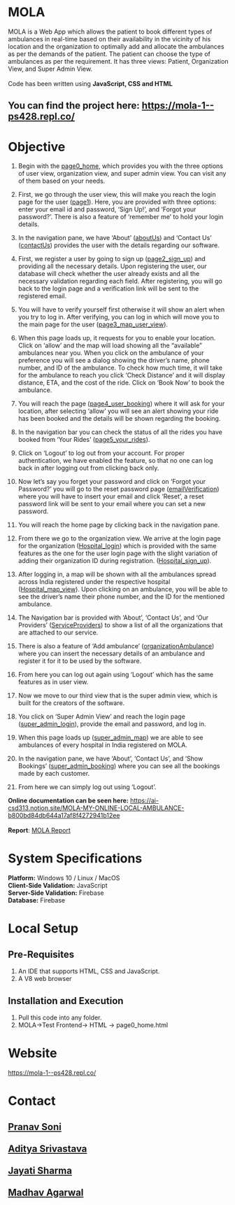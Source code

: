 # MOLA

MOLA is a Web App which allows the patient to book different types of ambulances in real-time based on their availability in the vicinity of his location and the organization to optimally add and allocate the ambulances as per the demands of the patient. The patient can choose the type of ambulances as per the requirement. It has three views: Patient, Organization View, and Super Admin View.<br/><br/>
Code has been written using **JavaScript, CSS and HTML**

## You can find the project here: https://mola-1--ps428.repl.co/<br/>

# Objective

1. Begin with the [page0_home](https://github.com/blank0826/MOLA/blob/master/Code/HTML/page0_home.html), which provides you with the three options of user view, organization view, and super admin view.  You can visit any of them based on your needs.

2. First, we go through the user view, this will make you reach the login page for the user ([page1](https://github.com/blank0826/MOLA/blob/master/Code/HTML/page1.html)). Here, you are provided with three options: enter your email id and password, ‘Sign Up!’, and ‘Forgot your password?’. There is also a feature of ‘remember me’ to hold your login details.

3. In the navigation pane, we have ‘About’ ([aboutUs](https://github.com/blank0826/MOLA/blob/master/Code/HTML/aboutUs.html)) and ‘Contact Us’ ([contactUs](https://github.com/blank0826/MOLA/blob/master/Code/HTML/contactUs.html)) provides the user with the details regarding our software.

4. First, we register a user by going to sign up ([page2_sign_up](https://github.com/blank0826/MOLA/blob/master/Code/HTML/page2_sign_up.html)) and providing all the necessary details. Upon registering the user, our database will check whether the user already exists and all the necessary validation regarding each field. After registering, you will go back to the login page and a verification link will be sent to the registered email.

5. You will have to verify yourself first otherwise it will show an alert when you try to log in. After verifying, you can log in which will move you to the main page for the user ([page3_map_user_view](https://github.com/blank0826/MOLA/blob/master/Code/HTML/page3_map_user_view.html)).

6. When this page loads up, it requests for you to enable your location. Click on ‘allow’ and the map will load showing all the “available” ambulances near you. When you click on the ambulance of your preference you will see a dialog showing the driver’s name, phone number, and ID of the ambulance. To check how much time, it will take for the ambulance to reach you click ‘Check Distance’ and it will display distance, ETA, and the cost of the ride. Click on ‘Book Now’ to book the ambulance.

7. You will reach the page ([page4_user_booking](https://github.com/blank0826/MOLA/blob/master/Code/HTML/page4_user_booking.html)) where it will ask for your location, after selecting ‘allow’ you will see an alert showing your ride has been booked and the details will be shown regarding the booking. 

8. In the navigation bar you can check the status of all the rides you have booked from ‘Your Rides’ ([page5_your_rides](https://github.com/blank0826/MOLA/blob/master/Code/HTML/page5_your_rides.html)).

9. Click on ‘Logout’ to log out from your account. For proper authentication, we have enabled the feature, so that no one can log back in after logging out from clicking back only.

10. Now let’s say you forget your password and click on ‘Forgot your Password?’ you will go to the reset password page ([emailVerification](https://github.com/blank0826/MOLA/blob/master/Code/HTML/emailVerification.html)) where you will have to insert your email and click ‘Reset’, a reset password link will be sent to your email where you can set a new password. 

11. You will reach the home page by clicking back in the navigation pane.

12. From there we go to the organization view. We arrive at the login page for the organization ([Hospital_login](https://github.com/blank0826/MOLA/blob/master/Code/HTML/Hospital_login.html)) which is provided with the same features as the one for the user login page with the slight variation of adding their organization ID during registration. ([Hospital_sign_up](https://github.com/blank0826/MOLA/blob/master/Code/HTML/Hospital_sign_up.html)).

13. After logging in, a map will be shown with all the ambulances spread across India registered under the respective hospital ([Hospital_map_view](https://github.com/blank0826/MOLA/blob/master/Code/HTML/Hospital_map_view.html)). Upon clicking on an ambulance, you will be able to see the driver’s name their phone number, and the ID for the mentioned ambulance.

14. The Navigation bar is provided with ‘About’, ‘Contact Us’, and ‘Our Providers’ ([ServiceProviders](https://github.com/blank0826/MOLA/blob/master/Code/HTML/ServiceProvider.html)) to show a list of all the organizations that are attached to our service.

15. There is also a feature of ‘Add ambulance’ ([organizationAmbulance](https://github.com/blank0826/MOLA/blob/master/Code/HTML/organizationAmbulance.html)) where you can insert the necessary details of an ambulance and register it for it to be used by the software.

16. From here you can log out again using ‘Logout’ which has the same features as in user view.

17.   Now we move to our third view that is the super admin view, which is built for the creators of the software. 

18.   You click on ‘Super Admin View’ and reach the login page ([super_admin_login](https://github.com/blank0826/MOLA/blob/master/Code/HTML/super_admin_login.html)), provide the email and password, and log in.

19.   When this page loads up ([super_admin_map](https://github.com/blank0826/MOLA/blob/master/Code/HTML/super_admin_map.html)) we are able to see ambulances of every hospital in India registered on MOLA. 

20.   In the navigation pane, we have ‘About’, ‘Contact Us’, and ‘Show Bookings’ ([super_admin_booking](https://github.com/blank0826/MOLA/blob/master/Code/HTML/super_admin_bookings.html)) where you can see all the bookings made by each customer.

21.   From here we can simply log out using ‘Logout’.

**Online documentation can be seen here:** https://ai-csd313.notion.site/MOLA-MY-ONLINE-LOCAL-AMBULANCE-b800bd84db644a17af8f4272941b12ee <br/><br/>
**Report**: [MOLA Report](https://github.com/blank0826/MOLA/blob/master/Code/MOLA%20Report.pdf)

# System Specifications
 
**Platform:** Windows 10 / Linux / MacOS<br/>
**Client-Side Validation:** JavaScript<br/>
**Server-Side Validation:** Firebase<br/>
**Database:** Firebase
 
# Local Setup

## Pre-Requisites
 
1.   An IDE that supports HTML, CSS and JavaScript.
2.   A V8 web browser
 
## Installation and Execution
1. Pull this code into any folder.
2. MOLA->Test Frontend-> HTML -> page0_home.html

# Website
https://mola-1--ps428.repl.co/<br/>

# Contact
## [Pranav Soni](mailto:ps205@snu.edu.in?subject=GitHub)<br/><br/>[Aditya Srivastava](mailto:aditya26052002@gmail.com?subject=GitHub)<br/><br/>[Jayati Sharma](mailto:js880@snu.edu.in?subject=GitHub)<br/><br/>[Madhav Agarwal](mailto:ma699@snu.edu.in?subject=GitHub)<br/><br/>
